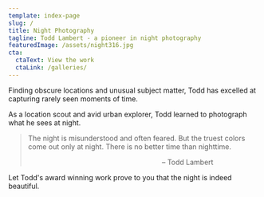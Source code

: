 ```yaml
---
template: index-page
slug: /
title: Night Photography
tagline: Todd Lambert - a pioneer in night photography
featuredImage: /assets/night316.jpg
cta:
  ctaText: View the work
  ctaLink: /galleries/
---
```


Finding obscure locations and unusual subject matter, Todd has excelled at capturing rarely seen moments of time.

As a location scout and avid urban explorer, Todd learned to photograph what he sees at night. 

> The night is misunderstood and often feared. But the truest colors come out only at night. There is no better time than nighttime.
> <div style="text-align:right; margin-right:20%; margin-top:10px;" /> – Todd Lambert

Let Todd's award winning work prove to you that the night is indeed beautiful.
